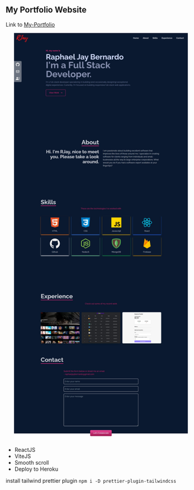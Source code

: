 ## My Portfolio Website

Link to [My-Portfolio](https://dashing-boba-21a6c6.netlify.app/)

<!-- ![](screenshot.png) -->

<p align="center">
  <img width="460" " src="screenshot.png">
</p>

- ReactJS
- ViteJS
- Smooth scroll
- Deploy to Heroku

install tailwind prettier plugin
`npm i -D prettier-plugin-tailwindcss`
